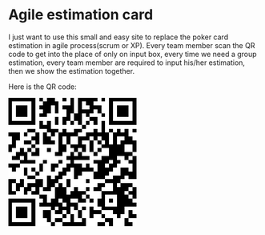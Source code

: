 # Agile estimation card

I just want to use this small and easy site to replace the poker card estimation in agile
process(scrum or XP). Every team member scan the QR code to get into the place of only on input box,
every time we need a group estimation, every team member are required to input his/her estimation,
then we show the estimation together.

Here is the QR code:

![](images/qrcode.png)
